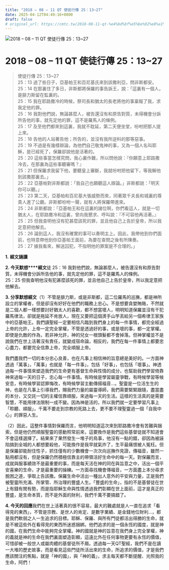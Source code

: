 ```yaml
---
title: "2018 – 08 – 11 QT 使徒行傳 25：13~27"
date: 2025-04-12T04:49:16+0800
draft: false
# original_url: https://cmtc.tw/2018-08-11-qt-%e4%bd%bf%e5%be%92%e8%a1%8c%e5%82%b3-25%ef%bc%9a1327-2
---
```


![2018 – 08 – 11 QT 使徒行傳 25：13\~27](/images/qt.jpg   "2018 – 08 – 11 QT 使徒行傳 25：13\~27")

# 2018 – 08 – 11 QT 使徒行傳 25：13\~27

> 使徒行傳 25：13\~27  
> 25：13 過了些日子，亞基帕王和百尼基氏來到該撒利亞，問非斯都安。  
> 25：14 在那裏住了多日，非斯都將保羅的事告訴王，說：「這裏有一個人，是腓力斯留在監裏的。  
> 25：15 我在耶路撒冷的時候，祭司長和猶太的長老將他的事稟報了我，求我定他的罪。  
> 25：16 我對他們說，無論甚麼人，被告還沒有和原告對質，未得機會分訴所告他的事，就先定他的罪，這不是羅馬人的條例。  
> 25：17 及至他們都來到這裏，我就不耽延，第二天便坐堂，吩咐把那人提上來。  
> 25：18 告他的人站著告他；所告的，並沒有我所逆料的那等惡事。  
> 25：19 不過是有幾樣辯論，為他們自己敬鬼神的事，又為一個人名叫耶穌，是已經死了，保羅卻說他是活著的。  
> 25：20 這些事當怎樣究問，我心裏作難，所以問他說：『你願意上耶路撒冷去，在那裏為這些事聽審嗎？』  
> 25：21 但保羅求我留下他，要聽皇上審斷，我就吩咐把他留下，等我解他到該撒那裏去。」  
> 25：22 亞基帕對非斯都說：「我自己也願聽這人辯論。」非斯都說：「明天你可以聽。」  
> 25：23 第二天，亞基帕和百尼基大張威勢而來，同著眾千夫長和城裏的尊貴人進了公廳。非斯都吩咐一聲，就有人將保羅帶進來。  
> 25：24 非斯都說：「亞基帕王和在這裏的諸位啊，你們看這人，就是一切猶太人，在耶路撒冷和這裏，曾向我懇求、呼叫說：『不可容他再活著。』  
> 25：25 但我查明他沒有犯甚麼該死的罪，並且他自己上告於皇帝，所以我定意把他解去。  
> 25：26 論到這人，我沒有確實的事可以奏明主上。因此，我帶他到你們面前，也特意帶他到你亞基帕王面前，為要在查問之後有所陳奏。  
> 25：27 據我看來，解送囚犯，不指明他的罪案是不合理的。」

**1.** **經文誦讀**

**2. 今天默想****經文**徒 25：16 我對他們說，無論甚麼人，被告還沒有和原告對質，未得機會分訴所告他的事，就先定他的罪，這不是羅馬人的條例。  
25：25 但我查明他沒有犯甚麼該死的罪，並且他自己上告於皇帝，所以我定意把他解去。

**3. 分享默想經文**（1）不管是腓力斯，或是非斯都，這二位羅馬的巡撫，都是神所設立的掌權者，但是卻沒有好好在他們的職務上忠心。不是想要貪婪賄賂，不然就是二個人都一樣想要討好猶太人的喜歡，都不想當壞人，明明知道保羅並沒有干犯羅馬律法，卻就是拖延不肯放人，現在又要把這個燙手山竽丟給另一個希律王家族中的亞基帕王。我們讀聖經一定要相信凡臨到我們身上的每一件事情，都完全經過上帝的允許，上帝一定完全掌權，不管是透過好的事，或是壞的事，都一定掌權。即使是仇敵的作為，若非神允許，神的兒女一根頭髮都不會掉落。但神掌權並不是說我們在世上活著沒有責任，就變成宿命論，相反的，我們在每一件事情上都要忠心盡力，都要完全信靠上帝，完全順服上帝。

我們盡我們一切的本分忠心良善，也在凡事上相信神的旨意總是美好的。一方面神透過「萬事」，「萬事」也就是「每一件事」，包括「好事」，也包括「壞事」。神透過每一件事情來塑造我們的生命更有基督生命與性情的成分，也幫助我們學習倚靠神來過每一天的日子，忠心每一件事情。有時候是學習屬靈爭戰，有時候學習等候安息，有時候學習認罪悔改，有時候學習主動傳揚福音…。聖靈是一位活生生的神，也是在凡事上引導我們，賜我們力量的屬靈導師，我們需要緊緊跟隨，盡當盡的本分，又交託一切的主權信靠順服，來過每一天的生活。這樣的生活真的是需要智慧，不能用律法限制一成不變。因為神是活的，所以我們就一定要學習凡事上「聆聽、順服」，千萬不要走到宗教的死路上去，更不要不理聖靈過一個「自我中心」的罪惡人生。

（2）因此，這整件事情對保羅而言，他明明知道這次來到耶路撒冷會有苦難與捆索，但是他仍然順服聖靈的感動照常前來，這要換作是我們這些基督徒就不知道會不會這樣選擇了。結果來了果然發生一堆子的鳥事，他沒有一點的錯，卻因為被誣陷搞到全城的人都想要殺他，可能換作是我早就氣炸了，生平最痛恨被人冤枉。但是保羅卻能耐住性子，抓住僅有的少數機會一次次向巡撫作見證，傳福音，雖然一點用都沒有，但是保羅仍然積極信靠主的帶領活好生命中的每一天。對保羅而言，成就與服事績效不是最重要的事，而是每天活在神的同在與旨意之中，活出一個平安喜樂的生命，才是最重要的操練。一方面尋找機會傳福音，一方面盡上本分尋求脫困之道，爭取上告該撒。保羅生命中活出一種出人意外的平安與力量，正是我們被聖靈所充滿、所掌管、所治理的豐盛人生。「豐盛的生命」，指的不是基督徒在世上有錢有閒有勢，而是指耶穌生命與性情透過我們彰顯在世上面前，這才是真正的豐盛，是生命本質，而不是外面的財利，我們千萬不要搞錯了。

**4. 今天的回應**我們在世上活著真的很不容易，最大的難處就是人一直在追求「看得見的東西」，不管是宗教、是世人的肯定、是數字業績、是金錢地位財利…，都是我們軟弱之人一生追求的目標。耶穌、保羅、與所有門徒都活出得勝的生命，就是不被這些外在看得見的東西所迷惑捆綁。他們追求的是一個永恆的國度，就是神的國，在我們生命中能夠完全掌權。神的國就是神的旨意在我們身上完全掌權，神的義就是神的生命在我們裏面塑造彰顯，這遠比外在任何事物更要有永恆的價值，可惜卻被一般世人或屬肉體的基督徒所不屑。透過每一天QT聖經，我們不是在讀一大堆的歷史故事，而是看見這些門徒所活出來的生命，所追求的價值，才是我們應該關注的焦點，就是「神的國」，與「神的義」，求主每天都不斷提醒、光照我的生命，阿們！